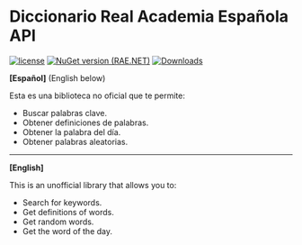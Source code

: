 # Diccionario Real Academia Española API

[![license](https://img.shields.io/badge/License-MIT-blue.svg)](https://github.com/josago97/RAE.NET/blob/master/LICENSE) [![NuGet version (RAE.NET)](https://img.shields.io/nuget/v/RAE.NET.svg)](https://www.nuget.org/packages/RAE.NET/) [![Downloads](https://img.shields.io/nuget/dt/RAE.NET.svg)](https://www.nuget.org/packages/RAE.NET/)

**[Español]** (English below)

Esta es una biblioteca no oficial que te permite:
- Buscar palabras clave.
- Obtener definiciones de palabras.
- Obtener la palabra del día.
- Obtener palabras aleatorias.

---------------------------------------

**[English]**

This is an unofficial library that allows you to:
- Search for keywords.
- Get definitions of words.
- Get random words.
- Get the word of the day.
